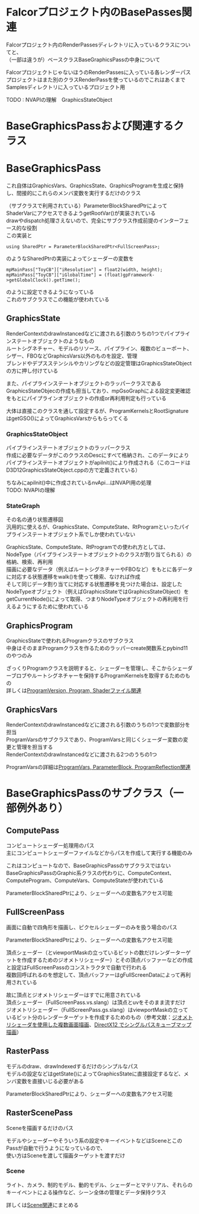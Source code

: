 # Falcorプロジェクト内のBasePasses関連
Falcorプロジェクト内のRenderPassesディレクトリに入っているクラスについてと、  
（一部は違うが）ベースクラスBaseGraphicsPassの中身について  

FalcorプロジェクトじゃないほうのRenderPassesに入っている各レンダーパスプロジェクトはまた別のクラスRenderPassを使っているのでこれはあくまでSamplesディレクトリに入っているプロジェクト用  


TODO : NVAPIの理解　GraphicsStateObject

# BaseGraphicsPassおよび関連するクラス

# BaseGraphicsPass
これ自体はGraphicsVars、GraphicsState、GraphicsProgramを生成と保持し、間接的にこれらのメンバ変数を実行するだけのクラス  

（サブクラスで利用されている）ParameterBlockSharedPtrによってShaderVarにアクセスできるようgetRootVar()が実装されている  
drawやdispatch処理さえないので、完全にサブクラス作成前提のインターフェース的な役割  
この実装と  

    using SharedPtr = ParameterBlockSharedPtr<FullScreenPass>;
のようなSharedPtrの実装によってシェーダーの変数を

    mpMainPass["ToyCB"]["iResolution"] = float2(width, height);
    mpMainPass["ToyCB"]["iGlobalTime"] = (float)gpFramework->getGlobalClock().getTime();  
のように設定できるようになっている    
これのサブクラスでこの機能が使われている  

## GraphicsState
RenderContextのdrawInstancedなどに渡される引数のうちの1つでパイプラインステートオブジェクトのようなもの  
ルートシグネチャー、モデルのリソース、パイプライン、複数のビューポート、シザー、FBOなどGraphicsVars以外のものを設定、管理  
ブレンドやデプスステンシルやカリングなどの設定管理はGraphicsStateObjectの方に押し付けている  

また、パイプラインステートオブジェクトのラッパークラスであるGraphicsStateObjecの作成も担当しており、mpGsoGraphによる設定変更確認をもとにパイプラインオブジェクトの作成or再利用判定も行っている  

大体は直接このクラスを通して設定するが、ProgramKernelsとRootSignatureはgetGSO()によってGraphicsVarsからもらってくる  

### GraphicsStateObject
パイプラインステートオブジェクトのラッパークラス  
作成に必要なデータがこのクラスのDescにすべて格納され、このデータによりパイプラインステートオブジェクトがapiInit()により作成される（このコードはD3D12GraphicsStateObject.cppの方で定義されている）  

ちなみにapiInit()中に作成されているnvApi...はNVAPI用の処理  
TODO: NVAPIの理解  

### StateGraph
その名の通り状態遷移図  
汎用的に使えるが、GraphicsState、ComputeState、RtProgramといったパイプラインステートオブジェクト系でしか使われていない  

GraphicsState、ComputeState、RtProgramでの使われ方としては、NodeType（パイプラインステートオブジェクトのクラスが割り当てられる）の格納、検索、再利用  
描画に必要なデータ（例えばルートシグネチャーやFBOなど）をもとに各データに対応する状態遷移をwalk()を使って検索、なければ作成  
そして同じデータ割り当てに対応する状態遷移を見つけた場合は、設定したNodeTypeオブジェクト（例えばGraphicsStateではGraphicsStateObject）をgetCurrentNode()によって取得、つまりNodeTypeオブジェクトの再利用を行えるようにするために使われている  

## GraphicsProgram
GraphicsStateで使われるProgramクラスのサブクラス  
中身はそのままProgramクラスを作るためのラッパーcreate関数系とpybind11のやつのみ  

ざっくりProgramクラスを説明すると、シェーダーを管理し、そこからシェーダーブロブやルートシグネチャーを保持するProgramKernelsを取得するためのもの  
詳しくは[ProgramVersion, Program, Shaderファイル関連](https://github.com/tktkq9/falcor_memo/tree/main/ProgramVersion%2C%20Program%2C%20Shaderファイル関連.md)  

## GraphicsVars
RenderContextのdrawInstancedなどに渡される引数のうちの1つで変数部分を担当  
ProgramVarsのサブクラスであり、ProgramVarsと同じくシェーダー変数の変更と管理を担当する  
RenderContextのdrawInstancedなどに渡される2つのうちの1つ  

ProgramVarsの詳細は[ProgramVars, ParameterBlock, ProgramReflection関連](https://github.com/tktkq9/falcor_memo/tree/main/ProgramVars%2C%20ParameterBlock%2C%20ProgramReflection関連.md)  


# BaseGraphicsPassのサブクラス（一部例外あり）

## ComputePass
コンピュートシェーダー処理用のパス  
主にコンピュートシェーダーファイルなどからパスを作成して実行する機能のみ  

これはコンピュートなので、BaseGraphicsPassのサブクラスではない  
BaseGraphicsPassのGraphic系クラスの代わりに、ComputeContext、ComputeProgram、ComputeVars、ComputeStateが使われている  

ParameterBlockSharedPtrにより、シェーダーへの変数名アクセス可能  



## FullScreenPass
画面に自動で四角形を描画し、ピクセルシェーダーのみを扱う場合のパス  

ParameterBlockSharedPtrにより、シェーダーへの変数名アクセス可能  

頂点シェーダー（とviewportMaskの立っているビットの数だけレンダーターゲットを作成するためのジオメトリシェーダー）とその頂点バッファーなどの作成と設定はFullScreenPassのコンストラクタで自動で行われる  
複数回呼ばれるのを想定して、頂点バッファーはgFullScreenDataによって再利用されている  

故に頂点とジオメトリシェーダーはすでに用意されている  
頂点シェーダー（FullScreenPass.vs.slang）は頂点とuvをそのまま流すだけ  
ジオメトリシェーダー（FullScreenPass.gs.slang）はviewportMaskの立っているビット分のレンダーターゲットを作成するためのもの（参考文献：[ジオメトリシェーダを使用した複数画面描画](https://sites.google.com/site/monshonosuana/directxno-hanashi-1/directx-107)、[DirectX12 でシングルパスキューブマップ描画](https://blog.techlab-xe.net/directx12-render-cubemap-singlepass/)）  


## RasterPass
モデルのdraw、drawIndexedするだけのシンプルなパス  
モデルの設定などはgetState()によってGraphicsStateに直接設定するなど、メンバ変数を直接いじる必要がある  

ParameterBlockSharedPtrにより、シェーダーへの変数名アクセス可能  

## RasterScenePass
Sceneを描画するだけのパス  

モデルやシェーダーやそういう系の設定やキーイベントなどはSceneとこのPassが自動で行うようになっているので、  
使い方はSceneを渡して描画ターゲットを渡すだけ  

### Scene  
ライト、カメラ、制的モデル、動的モデル、シェーダーとマテリアル、それらのキーイベントによる操作など、シーン全体の管理とデータ保持クラス  

詳しくは[Scene関連]()にまとめる



<!--stackedit_data:
eyJoaXN0b3J5IjpbLTgyOTc0OTk5MSwyMjkwNDIyMjYsLTk1OD
YzOTg3MiwxMTA3MDg5MTEsLTEwNjMyNDEyNzksMTIyNjcwMTU1
M119
-->